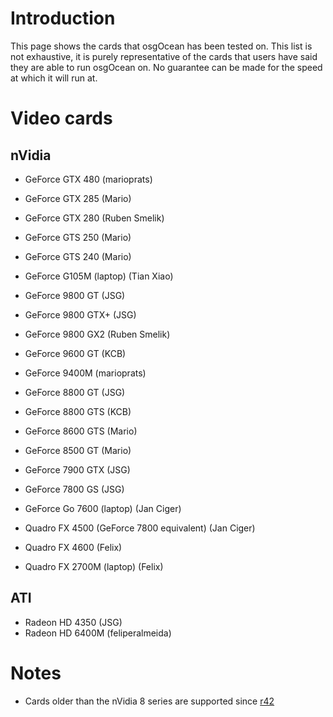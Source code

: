# Introduction #

This page shows the cards that osgOcean has been tested on. This list is not exhaustive, it is purely representative of the cards that users have said they are able to run osgOcean on. No guarantee can be made for the speed at which it will run at.

# Video cards #

## nVidia ##

  * GeForce GTX 480 (marioprats)

  * GeForce GTX 285 (Mario)
  * GeForce GTX 280 (Ruben Smelik)
  * GeForce GTS 250 (Mario)
  * GeForce GTS 240 (Mario)

  * GeForce G105M (laptop) (Tian Xiao)

  * GeForce 9800 GT (JSG)
  * GeForce 9800 GTX+ (JSG)
  * GeForce 9800 GX2 (Ruben Smelik)
  * GeForce 9600 GT (KCB)
  * GeForce 9400M (marioprats)

  * GeForce 8800 GT (JSG)
  * GeForce 8800 GTS (KCB)
  * GeForce 8600 GTS (Mario)
  * GeForce 8500 GT (Mario)

  * GeForce 7900 GTX (JSG)
  * GeForce 7800 GS (JSG)
  * GeForce Go 7600 (laptop) (Jan Ciger)

  * Quadro FX 4500 (GeForce 7800 equivalent) (Jan Ciger)
  * Quadro FX 4600 (Felix)
  * Quadro FX 2700M (laptop) (Felix)

## ATI ##

  * Radeon HD 4350 (JSG)
  * Radeon HD 6400M (feliperalmeida)

# Notes #

  * Cards older than the nVidia 8 series are supported since [r42](http://code.google.com/p/osgocean/source/detail?r=42)